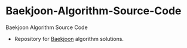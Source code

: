 # Baekjoon-Algorithm-Source-Code
Baekjoon Algorithm Source Code


 - Repository for [Baekjoon](https://https://www.acmicpc.net/step) algorithm solutions.
 